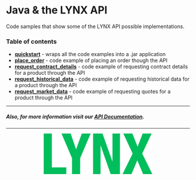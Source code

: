 # Java & the LYNX API 

Code samples that show some of the LYNX API possible implementations.


### Table of contents
- [**quickstart**](https://github.com/lynxbroker/API-examples/tree/master/Java/quickstart) - wraps all the code examples into a .jar application
- [**place_order**](https://github.com/lynxbroker/API-examples/tree/master/Java/place_order) - code example of placing an order though the API
- [**request_contract_details**](https://github.com/lynxbroker/API-examples/tree/master/Java/request_contract_details) - code example of requesting contract details for a product through the API
- [**request_historical_data**](https://github.com/lynxbroker/API-examples/tree/master/Java/request_historical_data) - code example of requesting historical data for a product through the API
- [**request_market_data**](https://github.com/lynxbroker/API-examples/tree/master/Java/request_market_data) - code example of requesting quotes for a product through the API



---
##### Also, for more information visit our [API Documentation](https://lynxbroker.github.io/).
---

<p align="center">
  <img src="place_order/images/logo_cover.svg">
</p>
